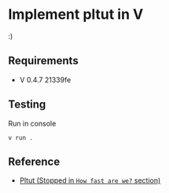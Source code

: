 # Implement pltut in V

:)

## Requirements

- V 0.4.7 21339fe

## Testing

Run in console

```
v run .
```

## Reference

- [Pltut (Stopped in `How fast are we?` section)](https://lisperator.net/pltut/)
